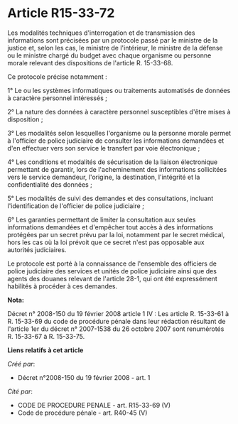 # Article R15-33-72

Les modalités techniques d'interrogation et de transmission des informations sont précisées par un protocole passé par le
ministre de la justice et, selon les cas, le ministre de l'intérieur, le ministre de la défense ou le ministre chargé du
budget avec chaque organisme ou personne morale relevant des dispositions de l'article R. 15-33-68. 

Ce protocole précise notamment : 

1° Le ou les systèmes informatiques ou traitements automatisés de données à caractère personnel intéressés ; 

2° La nature des données à caractère personnel susceptibles d'être mises à disposition ; 

3° Les modalités selon lesquelles l'organisme ou la personne morale permet à l'officier de police judiciaire de consulter les
informations demandées et d'en effectuer vers son service le transfert par voie électronique ; 

4° Les conditions et modalités de sécurisation de la liaison électronique permettant de garantir, lors de l'acheminement des
informations sollicitées vers le service demandeur, l'origine, la destination, l'intégrité et la confidentialité des
données ; 

5° Les modalités de suivi des demandes et des consultations, incluant l'identification de l'officier de police judiciaire ; 

6° Les garanties permettant de limiter la consultation aux seules informations demandées et d'empêcher tout accès à des
informations protégées par un secret prévu par la loi, notamment par le secret médical, hors les cas où la loi prévoit que ce
secret n'est pas opposable aux autorités judiciaires. 

Le protocole est porté à la connaissance de l'ensemble des officiers de police judiciaire des services et unités de police
judiciaire ainsi que des agents des douanes relevant de l'article 28-1, qui ont été expressément habilités à procéder à ces
demandes.

**Nota:**

Décret n° 2008-150 du 19 février 2008 article 1 IV : Les article R. 15-33-61 à R. 15-33-69 du code de procédure pénale dans
leur rédaction résultant de l'article 1er du décret n° 2007-1538 du 26 octobre 2007 sont renumérotés R. 15-33-67 à R.
15-33-75.

**Liens relatifs à cet article**

_Créé par_:

  - Décret n°2008-150 du 19 février 2008 - art. 1

_Cité par_:

  - CODE DE PROCEDURE PENALE - art. R15-33-69 (V)
  - Code de procédure pénale - art. R40-45 (V)
